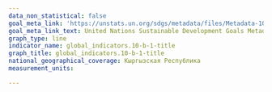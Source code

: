 ```yaml
---
data_non_statistical: false
goal_meta_link: 'https://unstats.un.org/sdgs/metadata/files/Metadata-10-0B-01.pdf '
goal_meta_link_text: United Nations Sustainable Development Goals Metadata (PDF 202 KB)
graph_type: line
indicator_name: global_indicators.10-b-1-title
graph_title: global_indicators.10-b-1-title
national_geographical_coverage: Кыргызская Республика
measurement_units:

---
```

